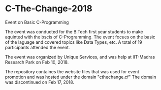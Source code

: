 # C-The-Change-2018
Event on Basic C-Programming

The event was conducted for the B.Tech first year students to make aquinted with the bscis of C-Programming.
The event focues on the basic of the laguage and covered topics like Data Types, etc.
A total of 19 participants attended the event.

The event was organized by Unique Services, and was help at IIT-Madras Research Park on Feb 10, 2018.

The repository containes the website files that was used for event promotion and was hosted under the domain "cthechange.cf" 
The domain was discontinued on Feb 17, 2018.
